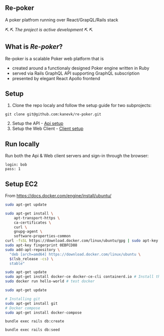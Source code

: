 Re-poker
---
A poker platfrom running over React/GrapQL/Rails stack

:pick: :pick: *The project is active development* :pick: :pick:

## What is *Re-poker*?

Re-poker is a scalable Poker web platform that is
 - created around a functionaly designed Poker engine written in Ruby
 - served via Rails GraphQL API supporting GraphQL subscription
 - presented by elegant React Apollo frontend


## Setup

1. Clone the repo localy and follow the setup guide for two subprojects:
```
git clone git@github.com:kanevk/re-poker.git
```

2. Setup the API - [Api setup](./api/README.md)
3. Setup the Web Client - [Client setup](./client/README.md)

## Run locally
Run both the Api & Web client servers and sign-in through the browser:

```
login: bob
pass: 1
```

## Setup EC2

From https://docs.docker.com/engine/install/ubuntu/

```bash
sudo apt-get update

sudo apt-get install \
    apt-transport-https \
    ca-certificates \
    curl \
    gnupg-agent \
    software-properties-common
curl -fsSL https://download.docker.com/linux/ubuntu/gpg | sudo apt-key add -
sudo apt-key fingerprint 0EBFCD88
sudo add-apt-repository \
  "deb [arch=amd64] https://download.docker.com/linux/ubuntu \
  $(lsb_release -cs) \
  stable"

sudo apt-get update
sudo apt-get install docker-ce docker-ce-cli containerd.io # Install the latest version
sudo docker run hello-world # test docker

sudo apt-get update

# Installing git
sudo apt-get install git
# Docker compose
sudo apt-get install docker-compose
```

```
bundle exec rails db:create
```

```
bundle exec rails db:seed
```
